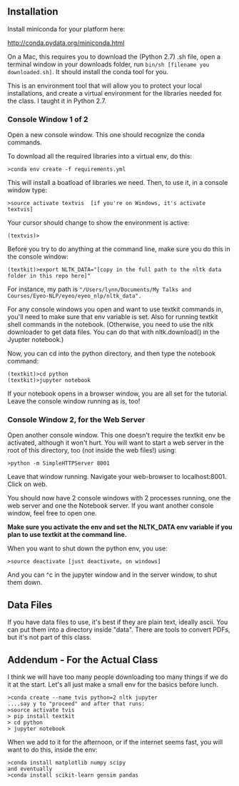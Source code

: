 
## Installation

Install miniconda for your platform here:

http://conda.pydata.org/miniconda.html

On a Mac, this requires you to download the (Python 2.7) .sh file, open a terminal window in your downloads folder, run `bin/sh [filename you downloaded.sh]`.  It should install the conda tool for you.

This is an environment tool that will allow you to protect your local installations, and create a virtual environment for the libraries needed for the class.  I taught it in Python 2.7.

### Console Window 1 of 2

Open a new console window.  This one should recognize the conda commands.

To download all the required libraries into a virtual env, do this:

````
>conda env create -f requirements.yml
````

This will install a boatload of libraries we need. Then, to use it, in a console window type:

````
>source activate textvis  [if you're on Windows, it's activate textvis]
````

Your cursor should change to show the environment is active:

````
(textvis)>
````

Before you try to do anything at the command line, make sure you do this in the console window:

````
(textkit)>export NLTK_DATA="[copy in the full path to the nltk data folder in this repo here]"
````

For instance, my path is `"/Users/lynn/Documents/My Talks and Courses/Eyeo-NLP/eyeo/eyeo_nlp/nltk_data".`


For any console windows you open and want to use textkit commands in, you'll need to make sure that env variable is set. Also for running textkit shell commands in the notebook. (Otherwise, you need to use the nltk downloader to get data files.  You can do that with nltk.download() in the Jyupter notebook.)

Now, you can cd into the python directory, and then type the notebook command:

````
(textkit)>cd python
(textkit)>jupyter notebook
````

If your notebook opens in a browser window, you are all set for the tutorial.  Leave the console window running as is, too!

### Console Window 2, for the Web Server

Open another console window. This one doesn't require the textkit env be activated, although it won't hurt.  You will want to start a web server in the root of this directory, too (not inside the web files!) using:

````
>python -m SimpleHTTPServer 8001
````

Leave that window running.  Navigate your web-browser to localhost:8001. Click on web.

You should now have 2 console windows with 2 processes running, one the web server and one the Notebook server. If you want another console window, feel free to open one.

**Make sure you activate the env and set the NLTK_DATA env variable if you plan to use textkit at the command line.**

When you want to shut down the python env, you use:

````
>source deactivate [just deactivate, on windows]
````

And you can ^c in the jupyter window and in the server window, to shut them down.

## Data Files

If you have data files to use, it's best if they are plain text, ideally ascii. You can put them into a directory inside "data".  There are tools to convert PDFs, but it's not part of this class.

## Addendum - For the Actual Class

I think we will have too many people downloading too many things if we do it at the start.  Let's all just make a small env for the basics before lunch.

````
>conda create --name tvis python=2 nltk jupyter
....say y to "proceed" and after that runs:
>source activate tvis
> pip install textkit
> cd python
> jupyter notebook
````

When we add to it for the afternoon, or if the internet seems fast, you will want to do this, inside the env:

````
>conda install matplotlib numpy scipy
and eventually
>conda install scikit-learn gensim pandas
````




